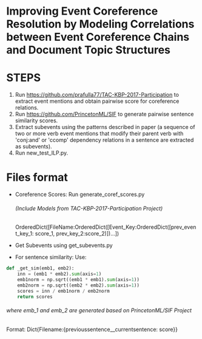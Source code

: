 # Improving Event Coreference Resolution by Modeling Correlations between Event Coreference Chains and Document Topic Structures


# STEPS
1) Run https://github.com/prafulla77/TAC-KBP-2017-Participation to extract event mentions and obtain pairwise score for coreference relations.
2) Run https://github.com/PrincetonML/SIF to generate pairwise sentence similarity scores.
3) Extract subevents using the patterns described in paper (a sequence of two or more verb event mentions that modify their parent verb with 'conj:and' or 'ccomp' dependency relations in a sentence are extracted as subevents).
4) Run new_test_ILP.py.


# Files format
- Coreference Scores: Run generate_coref_scores.py 
  ###### (Include Models from TAC-KBP-2017-Participation Project)
  OrderedDict([FileName:OrderedDict([Event_Key:OrderedDict([prev_event_key_1: score_1, prev_key_2:score_2)])...])
  
- Get Subevents using get_subevents.py

- For sentence similarity:
Use:
```python
def _get_sim(emb1, emb2):
    inn = (emb1 * emb2).sum(axis=1)
    emb1norm = np.sqrt((emb1 * emb1).sum(axis=1))
    emb2norm = np.sqrt((emb2 * emb2).sum(axis=1))
    scores = inn / emb1norm / emb2norm
    return scores
```
###### where emb_1 and emb_2 are generated based on PrincetonML/SIF Project
Format: Dict{Filename:{previoussentence__currentsentence: score}}



